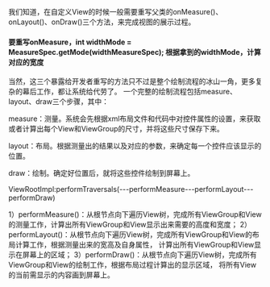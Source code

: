 我们知道，在自定义View的时候一般需要重写父类的onMeasure()、onLayout()、onDraw()三个方法，来完成视图的展示过程。 
#### 要重写onMeasure，int widthMode = MeasureSpec.getMode(widthMeasureSpec); 根据拿到的widthMode，计算对应的宽度

当然，这三个暴露给开发者重写的方法只不过是整个绘制流程的冰山一角，更多复杂的幕后工作，都让系统给代劳了。
一个完整的绘制流程包括measure、layout、draw三个步骤，其中：

measure：测量。系统会先根据xml布局文件和代码中对控件属性的设置，来获取或者计算出每个View和ViewGroup的尺寸，并将这些尺寸保存下来。

layout：布局。根据测量出的结果以及对应的参数，来确定每一个控件应该显示的位置。

draw：绘制。确定好位置后，就将这些控件绘制到屏幕上。


ViewRootImpl:performTraversals(---performMeasure---performLayout---performDraw)

1）performMeasure()：从根节点向下遍历View树，完成所有ViewGroup和View的测量工作，计算出所有ViewGroup和View显示出来需要的高度和宽度；
2）performLayout()：从根节点向下遍历View树，完成所有ViewGroup和View的布局计算工作，根据测量出来的宽高及自身属性，
计算出所有ViewGroup和View显示在屏幕上的区域；
3）performDraw()：从根节点向下遍历View树，完成所有ViewGroup和View的绘制工作，根据布局过程计算出的显示区域，
将所有View的当前需显示的内容画到屏幕上。